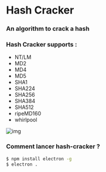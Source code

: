 # Hash Cracker
### An algorithm to crack a hash
### Hash Cracker supports : 
* NT/LM
* MD2
* MD4
* MD5
* SHA1
* SHA224
* SHA256
* SHA384
* SHA512
* ripeMD160 
* whirlpool

![img](https://cdn.discordapp.com/attachments/1007360388117049487/1008805578757374053/unknown.png)

### Comment lancer hash-cracker ? 

```sh
$ npm install electron -g
$ electron .
``` 
